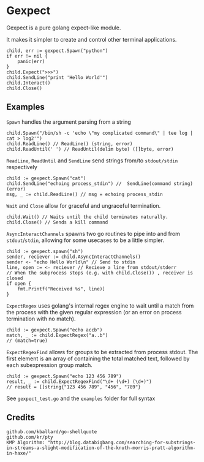 # Gexpect

Gexpect is a pure golang expect-like module.

It makes it simpler to create and control other terminal applications.

	child, err := gexpect.Spawn("python")
	if err != nil {
		panic(err)
	}
	child.Expect(">>>")
	child.SendLine("print 'Hello World'")
	child.Interact()
	child.Close()

## Examples

`Spawn` handles the argument parsing from a string

	child.Spawn("/bin/sh -c 'echo \"my complicated command\" | tee log | cat > log2'")
	child.ReadLine() // ReadLine() (string, error)
	child.ReadUntil(' ') // ReadUntil(delim byte) ([]byte, error)

`ReadLine`, `ReadUntil` and `SendLine` send strings from/to `stdout/stdin` respectively

	child := gexpect.Spawn("cat")
	child.SendLine("echoing process_stdin") //  SendLine(command string) (error)
	msg, _ := child.ReadLine() // msg = echoing process_stdin

`Wait` and `Close` allow for graceful and ungraceful termination.

	child.Wait() // Waits until the child terminates naturally.
	child.Close() // Sends a kill command

`AsyncInteractChannels` spawns two go routines to pipe into and from `stdout`/`stdin`, allowing for some usecases to be a little simpler.

	child := gexpect.spawn("sh")
	sender, reciever := child.AsyncInteractChannels()
	sender <- "echo Hello World\n" // Send to stdin
	line, open := <- reciever // Recieve a line from stdout/stderr
	// When the subprocess stops (e.g. with child.Close()) , receiver is closed
	if open {
		fmt.Printf("Received %s", line)]
	}

`ExpectRegex` uses golang's internal regex engine to wait until a match from the process with the given regular expression (or an error on process termination with no match).

	child := gexpect.Spawn("echo accb")	
	match, _ := child.ExpectRegex("a..b")
	// (match=true)

`ExpectRegexFind` allows for groups to be extracted from process stdout. The first element is an array of containing the total matched text, followed by each subexpression group match.

	child := gexpect.Spawn("echo 123 456 789")
	result, _ := child.ExpectRegexFind("\d+ (\d+) (\d+)")
	// result = []string{"123 456 789", "456", "789"}

See `gexpect_test.go` and the `examples` folder for full syntax

## Credits

	github.com/kballard/go-shellquote	
	github.com/kr/pty
	KMP Algorithm: "http://blog.databigbang.com/searching-for-substrings-in-streams-a-slight-modification-of-the-knuth-morris-pratt-algorithm-in-haxe/"